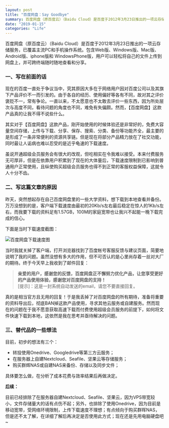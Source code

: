 ```yaml
---
layout: post
title: "百度网盘：Say Goodbye"
summary: 百度网盘（原百度云）（Baidu Cloud）是百度于2012年3月23日推出的一项云存储服务，已覆盖主流PC和手机操作系统。包含Web版、Windows版、Mac版、Android版、iphone版和 WindowsPhone版，用户可以轻松将自己的文件上传到网盘上，并可跨终端随时随地查看和分享。
date: "2019-01-15"
categories: "Life"
---
```


百度网盘（原百度云）（Baidu Cloud）是百度于2012年3月23日推出的一项云存储服务，已覆盖主流PC和手机操作系统。包含Web版、Windows版、Mac版、Android版、iphone版和 WindowsPhone版，用户可以轻松将自己的文件上传到网盘上，并可跨终端随时随地查看和分享。

### 一、写在前面的话

现在的百度一直处于争议当中，究其原因大多在于网络用户因对百度公司以及其旗下产品评价不一而引发的。由于各自的经历、使用偏好等各有不同，故对其之评价褒贬不一，常有争论。一直以来，不太愿意也不太敢去评价一些东西，因为所处层次与高度不同，看待问题的角度也不同，难免有失偏颇。然而，【百度网盘】这款产品真的让我不得不说些什么。

其实对于【百度网盘】这款产品，刚开始使用的时候体验还是非常好的，免费大容量空间存储，上传与下载、分享、保存、搜索、分类、备份等功能齐全，最主要的是形成了一条非常便利的资源共享链。但是现在将部分产品精力放在了社交功能，同时最让人诟病也难以忍受的是近乎龟速的下载速度。

虽说开通超级会员服务会有很大的改观，但吃相实在令我难以接受。本来付费服务无可厚非，但是在依靠用户积累到了现在的大体量后，下载速度限制到已影响到普通用户正常使用，且纵使购买超级会员服务也得不到正常的客服权益保障，这就令人十分不齿。

### 二、写这篇文章的原因

昨天，突然想起存在自己百度网盘里的一些大学资料，想下载到本地查看并备份。万万没想到的是，客户端下载速度由最初的20Kb/s左右最后稳定在惊人的1Kb/s左右，而我要下载的资料足有1.57GB，100M的家庭宽带也让我兴不起能一晚下载完成的信心。

下面是当时下载速度截图：

![百度网盘下载速度图](https://chilohdata.s3.bitiful.net/blog/bdwp-download-velocity.jpg "百度网盘下载速度图")

当时我就关掉了客户端，打开浏览器找到了百度帐号客服反馈与建议页面，简要地说明了我的问题。虽然没想有多大的作用，但不可否认的是心里尚存着一丝对大厂 的期待。终于今天早上我收到了邮件回复：

> **亲爱的用户，感谢您的反馈，百度网盘正不懈努力优化产品，让您享受更好的产品使用体验，感谢您对百度网盘的支持！**  
> \[提示\]：这是一封系统自动发送的email，请您不要直接回复。

真的是相当官方且无用的回复！于是我丢掉了对百度网盘的所有期待，准备将重要的资料导出后，彻底BAN掉这款产品使用，寻求其他云服务或自建服务。然而现在的问题在于我不愿意获取高速下载而付费使用超级会员服务的前提下，如何将文件快速下载到本地，这依然是我在思考并亟待解决的问题。

### 三、替代品的一些想法

目前，初步的想法有三个：

- 转投使用Onedrive、Googledrive等第三方云服务；
- 在服务器上自建Nextcloud、Seafile、坚果云等存储服务；
- 购买群辉NAS或自建NAS来备份、存储以及同步文件；

具体要怎么做，在分析了成本花费与效率结果后再做决定。

**后续：**

目前已经排除了在服务器自建Nextcloud、Seafile、坚果云，因为VPS带宽较小，文件存储量大的话有点伤不起；另外，也排除了使用Onedrive，因为目前是移动宽带，受网络环境限制，上传下载速度不理想；有点倾向于购买群晖NAS，但是还不太了解，在详细了解后再决定是否使用此方式；现在还是先用电脑硬盘吧~
